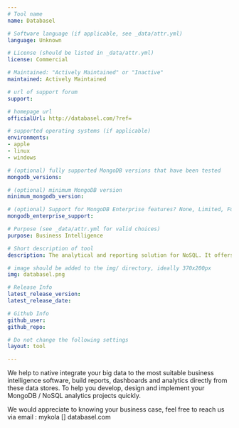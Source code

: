 ```yaml
---
# Tool name
name: Databasel

# Software language (if applicable, see _data/attr.yml)
language: Unknown

# License (should be listed in _data/attr.yml)
license: Commercial

# Maintained: "Actively Maintained" or "Inactive"
maintained: Actively Maintained

# url of support forum
support:

# homepage url
officialUrl: http://databasel.com/?ref=

# supported operating systems (if applicable)
environments:
- apple
- linux
- windows

# (optional) fully supported MongoDB versions that have been tested
mongodb_versions:

# (optional) minimum MongoDB version
minimum_mongodb_version:

# (optional) Support for MongoDB Enterprise features? None, Limited, Full
mongodb_enterprise_support:

# Purpose (see _data/attr.yml for valid choices)
purpose: Business Intelligence

# Short description of tool
description: The analytical and reporting solution for NoSQL. It offers a direct integration with MongoDB.

# image should be added to the img/ directory, ideally 370x200px
img: databasel.png

# Release Info
latest_release_version:
latest_release_date:

# Github Info
github_user:
github_repo:

# Do not change the following settings
layout: tool

---
```

We help to native integrate your big data to the most suitable business intelligence software, build reports, dashboards and analytics directly from these data stores. To help you develop, design and implement your MongoDB / NoSQL analytics projects quickly.

We would appreciate to knowing your business case, feel free to reach us via email : mykola [] databasel.com
